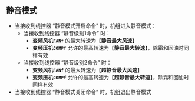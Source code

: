 <!-- 注意事项 -->
<!-- 起始分级标题：##（二级标题） -->

## 静音模式

- 当接收到线控器 “静音模式开启命令” 时，机组进入静音模式：
  - 当接收到线控器 “静音级别1命令” 时：
    - **变频风机`FANf`** 的最大转速为【**静音最大风速**】
    - **变频压机`COMPf`** 允许的最高转速为【**静音最大转速**】，除霜和回油时同样有效
  - 当接收到线控器 “静音级别2命令” 时：
    - **变频风机`FANf`** 的最大转速为【**超静音最大风速**】
    - **变频压机`COMPf`** 允许的最高转速为【**超静音最大转速**】，除霜和回油时同样有效
- 当接收到线控器 “静音模式关闭命令” 时，机组退出静音模式
